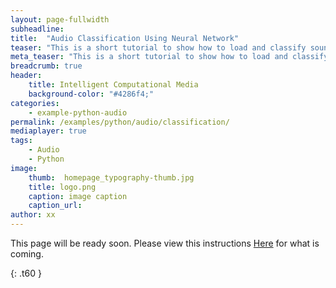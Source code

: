 ```yaml
---
layout: page-fullwidth
subheadline: 
title:  "Audio Classification Using Neural Network"
teaser: "This is a short tutorial to show how to load and classify sound files using a neural network."
meta_teaser: "This is a short tutorial to show how to load and classify sound files using a neural network."
breadcrumb: true
header:
    title: Intelligent Computational Media
    background-color: "#4286f4;"
categories:
    - example-python-audio
permalink: /examples/python/audio/classification/
mediaplayer: true
tags:
    - Audio
    - Python
image:
    thumb:  homepage_typography-thumb.jpg
    title: logo.png
    caption: image caption
    caption_url: 
author: xx
---
```


This page will be ready soon. Please view this instructions [Here](https://github.com/SopiMlab/MachineLearningWithAudio/blob/master/notebooks/Audio%20Classification.ipynb) for what is coming.

{: .t60 }
<!--
<div id="bottom" class="row t30">
    <div class="small-12 columns">
       {% include next-previous-post-in-category %}
    </div>
</div>
-->